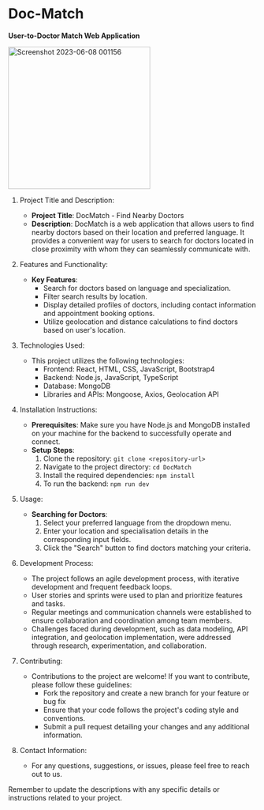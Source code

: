 # Doc-Match

**User-to-Doctor Match Web Application**

<img width="288" alt="Screenshot 2023-06-08 001156" src="https://github.com/OliviaA22/DPD/assets/94966149/90ca2dad-f1e6-4d5f-a0c8-754d117ec50e">

1. Project Title and Description:
   - **Project Title**: DocMatch - Find Nearby Doctors
   - **Description**: DocMatch is a web application that allows users to find nearby doctors based on their location and preferred language. It provides a convenient way for users to search for doctors located in close proximity with whom they can seamlessly communicate with.

2. Features and Functionality:
   - **Key Features**:
     - Search for doctors based on language and specialization.
     - Filter search results by location.
     - Display detailed profiles of doctors, including contact information and appointment booking options.
     - Utilize geolocation and distance calculations to find doctors based on user's location.

3. Technologies Used:
   - This project utilizes the following technologies:
     - Frontend: React, HTML, CSS, JavaScript, Bootstrap4
     - Backend: Node.js, JavaScript, TypeScript
     - Database: MongoDB
     - Libraries and APIs: Mongoose, Axios, Geolocation API

4. Installation Instructions:
   - **Prerequisites**: Make sure you have Node.js and MongoDB installed on your machine for the backend to successfully operate and connect.
   - **Setup Steps**:
     1. Clone the repository: `git clone <repository-url>`
     2. Navigate to the project directory: `cd DocMatch`
     3. Install the required dependencies: `npm install`
     4. To run the backend: `npm run dev`

5. Usage:
   - **Searching for Doctors**:
     1. Select your preferred language from the dropdown menu.
     2. Enter your location and specialisation details in the corresponding input fields.
     3. Click the "Search" button to find doctors matching your criteria.

6. Development Process:
   - The project follows an agile development process, with iterative development and frequent feedback loops.
   - User stories and sprints were used to plan and prioritize features and tasks.
   - Regular meetings and communication channels were established to ensure collaboration and coordination among team members.
   - Challenges faced during development, such as data modeling, API integration, and geolocation implementation, were addressed through research, experimentation, and collaboration.

7. Contributing:
   - Contributions to the project are welcome! If you want to contribute, please follow these guidelines:
     - Fork the repository and create a new branch for your feature or bug fix
     - Ensure that your code follows the project's coding style and conventions.
     - Submit a pull request detailing your changes and any additional information.

8. Contact Information:
    - For any questions, suggestions, or issues, please feel free to reach out to us.

Remember to update the descriptions with any specific details or instructions related to your project.
